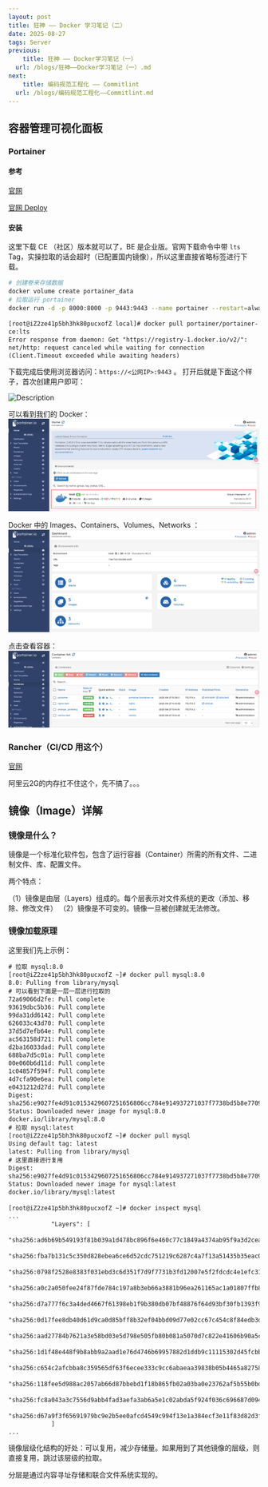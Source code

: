 ```yaml
---
layout: post
title: 狂神 —— Docker 学习笔记（二）
date: 2025-08-27
tags: Server
previous:
	title: 狂神 —— Docker学习笔记（一）
  url: /blogs/狂神——Docker学习笔记（一）.md
next:
	title: 编码规范工程化 —— Commitlint
  url: /blogs/编码规范工程化——Commitlint.md
---
```


## 容器管理可视化面板

### Portainer

#### 参考

[官网](https://www.portainer.io/)

[官网 Deploy](https://docs.portainer.io/start/install-ce/server/docker/linux)

#### 安装

这里下载 CE （社区）版本就可以了，BE 是企业版。官网下载命令中带 `lts` Tag，实操拉取的话会超时（已配置国内镜像），所以这里直接省略标签进行下载。

```bash
# 创建卷来存储数据
docker volume create portainer_data
# 拉取运行 portainer
docker run -d -p 8000:8000 -p 9443:9443 --name portainer --restart=always -v /var/run/docker.sock:/var/run/docker.sock -v portainer_data:/data portainer/portainer-ce
```

```shell
[root@iZ2ze41p5bh3hk80pucxofZ local]# docker pull portainer/portainer-ce:lts
Error response from daemon: Get "https://registry-1.docker.io/v2/": net/http: request canceled while waiting for connection (Client.Timeout exceeded while awaiting headers)
```

下载完成后使用浏览器访问：`https://<公网IP>:9443` 。
打开后就是下面这个样子，首次创建用户即可：

![Description](https://docs.portainer.io/~gitbook/image?url=https%3A%2F%2Fcontent.gitbook.com%2Fcontent%2FXI7douejaBgpZ6CP2zJf%2Fblobs%2FnNR4InVfHQ3iUqIInTAP%2F2.32-initial-setup-username.png&width=768&dpr=4&quality=100&sign=53f28ee7&sv=2)

可以看到我们的 Docker：
![Description](/images/102243-698279703.png)

Docker 中的 Images、Containers、Volumes、Networks ：
![Description](/images/102243-877070341.png)

点击查看容器：
![Description](/images/102243-103613053.png)

### Rancher（CI/CD 用这个）

[官网](https://www.rancher.com/)

阿里云2G的内存扛不住这个，先不搞了。。。

## 镜像（Image）详解

### 镜像是什么？

镜像是一个标准化软件包，包含了运行容器（Container）所需的所有文件、二进制文件、库、配置文件。

两个特点：

（1）镜像是由层（Layers）组成的。每个层表示对文件系统的更改（添加、移除、修改文件）
（2）镜像是不可变的。镜像一旦被创建就无法修改。

### 镜像加载原理

这里我们先上示例：
```shell
# 拉取 mysql:8.0
[root@iZ2ze41p5bh3hk80pucxofZ ~]# docker pull mysql:8.0
8.0: Pulling from library/mysql
# 可以看到下面是一层一层进行拉取的
72a69066d2fe: Pull complete 
93619dbc5b36: Pull complete 
99da31dd6142: Pull complete 
626033c43d70: Pull complete 
37d5d7efb64e: Pull complete 
ac563158d721: Pull complete 
d2ba16033dad: Pull complete 
688ba7d5c01a: Pull complete 
00e060b6d11d: Pull complete 
1c04857f594f: Pull complete 
4d7cfa90e6ea: Pull complete 
e0431212d27d: Pull complete 
Digest: sha256:e9027fe4d91c0153429607251656806cc784e914937271037f7738bd5b8e7709
Status: Downloaded newer image for mysql:8.0
docker.io/library/mysql:8.0
# 拉取 mysql:latest
[root@iZ2ze41p5bh3hk80pucxofZ ~]# docker pull mysql
Using default tag: latest
latest: Pulling from library/mysql
# 这里直接进行复用
Digest: sha256:e9027fe4d91c0153429607251656806cc784e914937271037f7738bd5b8e7709
Status: Downloaded newer image for mysql:latest
docker.io/library/mysql:latest

[root@iZ2ze41p5bh3hk80pucxofZ ~]# docker inspect mysql
...
            "Layers": [
                "sha256:ad6b69b549193f81b039a1d478bc896f6e460c77c1849a4374ab95f9a3d2cea2",
                "sha256:fba7b131c5c350d828ebea6ce6d52cdc751219c6287c4a7f13a51435b35eac06",
                "sha256:0798f2528e8383f031ebd3c6d351f7d9f7731b3fd12007e5f2fdcdc4e1efc31a",
                "sha256:a0c2a050fee24f87fde784c197a8b3eb66a3881b96ea261165ac1a01807ffb80",
                "sha256:d7a777f6c3a4ded4667f61398eb1f9b380db07bf48876f64d93bf30fb1393f96",
                "sha256:0d17fee8db40d61d9ca0d85bff8b32ef04bbd09d77e02cc67c454c8f84edb3d8",
                "sha256:aad27784b7621a3e58bd03e5d798e505fb80b081a5070d7c822e41606b90a5c0",
                "sha256:1d1f48e448f9b8abb9a2aad1e76d4746b69957882d1ddb9c11115302d45fcbbd",
                "sha256:c654c2afcbba8c359565df63f6ecee333c9cc6abaeaa39838b05b4465a82758b",
                "sha256:118fee5d988ac2057ab66d87bbebd1f18b865fb02a03ba0e23762af5b55b0bd5",
                "sha256:fc8a043a3c7556d9abb4fad3aefa3ab6a5e1c02abda5f924f036c696687d094e",
                "sha256:d67a9f3f65691979bc9e2b5ee0afcd4549c994f13e1a384ecf3e11f83d82d3f2"
            ]
...
```
镜像层级化结构的好处：可以复用，减少存储量。如果用到了其他镜像的层级，则直接复用，跳过该层级的拉取。

分层是通过内容寻址存储和联合文件系统实现的。